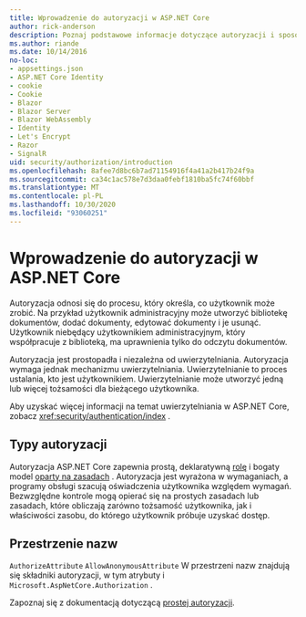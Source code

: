 ```yaml
---
title: Wprowadzenie do autoryzacji w ASP.NET Core
author: rick-anderson
description: Poznaj podstawowe informacje dotyczące autoryzacji i sposobu działania autoryzacji w aplikacjach ASP.NET Core.
ms.author: riande
ms.date: 10/14/2016
no-loc:
- appsettings.json
- ASP.NET Core Identity
- cookie
- Cookie
- Blazor
- Blazor Server
- Blazor WebAssembly
- Identity
- Let's Encrypt
- Razor
- SignalR
uid: security/authorization/introduction
ms.openlocfilehash: 8afee7d8bc6b7ad71154916f4a41a2b417b24f9a
ms.sourcegitcommit: ca34c1ac578e7d3daa0febf1810ba5fc74f60bbf
ms.translationtype: MT
ms.contentlocale: pl-PL
ms.lasthandoff: 10/30/2020
ms.locfileid: "93060251"
---
```

# <a name="introduction-to-authorization-in-aspnet-core"></a>Wprowadzenie do autoryzacji w ASP.NET Core

<a name="security-authorization-introduction"></a>

Autoryzacja odnosi się do procesu, który określa, co użytkownik może zrobić. Na przykład użytkownik administracyjny może utworzyć bibliotekę dokumentów, dodać dokumenty, edytować dokumenty i je usunąć. Użytkownik niebędący użytkownikiem administracyjnym, który współpracuje z biblioteką, ma uprawnienia tylko do odczytu dokumentów.

Autoryzacja jest prostopadła i niezależna od uwierzytelniania. Autoryzacja wymaga jednak mechanizmu uwierzytelniania. Uwierzytelnianie to proces ustalania, kto jest użytkownikiem. Uwierzytelnianie może utworzyć jedną lub więcej tożsamości dla bieżącego użytkownika.

Aby uzyskać więcej informacji na temat uwierzytelniania w ASP.NET Core, zobacz <xref:security/authentication/index> .

## <a name="authorization-types"></a>Typy autoryzacji

Autoryzacja ASP.NET Core zapewnia prostą, deklaratywną [rolę](xref:security/authorization/roles) i bogaty model [oparty na zasadach](xref:security/authorization/policies) . Autoryzacja jest wyrażona w wymaganiach, a programy obsługi szacują oświadczenia użytkownika względem wymagań. Bezwzględne kontrole mogą opierać się na prostych zasadach lub zasadach, które obliczają zarówno tożsamość użytkownika, jak i właściwości zasobu, do którego użytkownik próbuje uzyskać dostęp.

## <a name="namespaces"></a>Przestrzenie nazw

`AuthorizeAttribute` `AllowAnonymousAttribute` W przestrzeni nazw znajdują się składniki autoryzacji, w tym atrybuty i `Microsoft.AspNetCore.Authorization` .

Zapoznaj się z dokumentacją dotyczącą [prostej autoryzacji](xref:security/authorization/simple).
